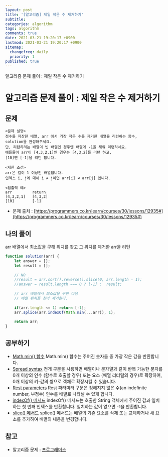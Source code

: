 ```yaml
---
layout: post
title: '[알고리즘] 제일 작은 수 제거하기'
subtitle: 
categories: algorithm
tags: algorithm
comments: true
date: 2021-03-21 19:20:17 +0900
lastmod: 2021-03-21 19:20:17 +0900
sitemap:
  changefreq: daily
  priority: 1
published: true
---
```


알고리즘 문제 풀이 : 제일 작은 수 제거하기<br />

# 알고리즘 문제 풀이 : 제일 작은 수 제거하기

## 문제 
```text
<문제 설명>
정수를 저장한 배열, arr 에서 가장 작은 수를 제거한 배열을 리턴하는 함수, 
solution을 완성해주세요. 
단, 리턴하려는 배열이 빈 배열인 경우엔 배열에 -1을 채워 리턴하세요. 
예를들어 arr이 [4,3,2,1]인 경우는 [4,3,2]를 리턴 하고, 
[10]면 [-1]을 리턴 합니다.

<제한 조건>
arr은 길이 1 이상인 배열입니다.
인덱스 i, j에 대해 i ≠ j이면 arr[i] ≠ arr[j] 입니다.

<입출력 예>
arr         return
[4,3,2,1]   [4,3,2]
[10]        [-1]
```

* 문제 출처 : [https://programmers.co.kr/learn/courses/30/lessons/12935#](https://programmers.co.kr/learn/courses/30/lessons/12935#)



## 나의 풀이
arr 배열에서 최소값을 구해 위치를 찾고
그 위치를 제거한 arr을 리턴

```javascript
function solution(arr) {
    let answer = [];
    let result = [];
    
    // NO
    //result = arr.sort().reverse().slice(0, arr.length - 1);
    //answer = result.length === 0 ? [-1] :  result;
    
    // arr 배열에서 최소값을 구한 다음
    // 배열 위치를 찾아 제거한다.
    
    if(arr.length <= 1) return [-1];
    arr.splice(arr.indexOf(Math.min(...arr)), 1);
    
    return arr;
}
```



## 공부하기
- [Math.min() 함수](https://developer.mozilla.org/ko/docs/Web/JavaScript/Reference/Global_Objects/Math/min)
Math.min() 함수는 주어진 숫자들 중 가장 작은 값을 반환합니다.
- [Spread syntax](https://developer.mozilla.org/ko/docs/Web/JavaScript/Reference/Operators/Spread_syntax)
전개 구문을 사용하면 배열이나 문자열과 같이 반복 가능한 문자를 0개 이상의 인수 (함수로 호출할 경우) 또는 요소 (배열 리터럴의 경우)로 확장하여, 0개 이상의 키-값의 쌍으로 객체로 확장시킬 수 있습니다.
- [Rest parameters](https://developer.mozilla.org/ko/docs/Web/JavaScript/Reference/Functions/rest_parameters)
Rest 파라미터 구문은 정해지지 않은 수(an indefinite number, 부정수) 인수를 배열로 나타낼 수 있게 합니다.
- [indexOf() 메서드](https://developer.mozilla.org/ko/docs/Web/JavaScript/Reference/Global_Objects/String/indexOf)
indexOf() 메서드는 호출한 String 객체에서 주어진 값과 일치하는 첫 번째 인덱스를 반환합니다. 일치하는 값이 없으면 -1을 반환합니다. 
- [slice() 메서드](https://developer.mozilla.org/ko/docs/Web/JavaScript/Reference/Global_Objects/Array/splice)
splice() 메서드는 배열의 기존 요소를 삭제 또는 교체하거나 새 요소를 추가하여 배열의 내용을 변경합니다.



## 참고
- 알고리즘 문제 : [프로그래머스](https://programmers.co.kr)